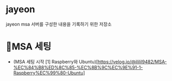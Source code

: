 # jayeon
jayeon msa 서버를 구성한 내용을 기록하기 위한 저장소

# 📘MSA 세팅
* (MSA 세팅 시작 [1] Raspberry와 Ubuntu)[https://velog.io/@ililil9482/MSA-%EC%84%B8%ED%8C%85-%EC%8B%9C%EC%9E%91-1-Raspberry%EC%99%80-Ubuntu]
